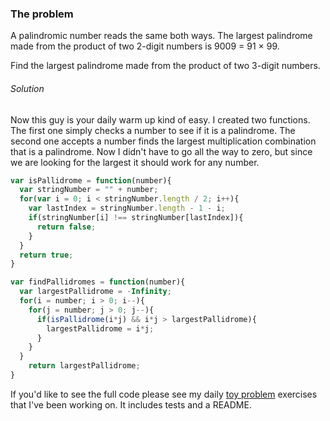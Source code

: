 ### The problem

A palindromic number reads the same both ways. The largest palindrome made from the product of two 2-digit numbers is 9009 = 91 × 99.

Find the largest palindrome made from the product of two 3-digit numbers.

###### Solution ######

Now this guy is your daily warm up kind of easy. I created two functions. The first one simply checks a number to see if it is a palindrome. The second one accepts a number finds the largest multiplication combination that is a palindrome. Now I didn't have to go all the way to zero, but since we are looking for the largest it should work for any number. 

```javascript
var isPallidrome = function(number){
  var stringNumber = "" + number;
  for(var i = 0; i < stringNumber.length / 2; i++){
    var lastIndex = stringNumber.length - 1 - i;
    if(stringNumber[i] !== stringNumber[lastIndex]){
      return false;
    }
  }
  return true;
}

var findPallidromes = function(number){
  var largestPallidrome = -Infinity;
  for(i = number; i > 0; i--){
    for(j = number; j > 0; j--){
      if(isPallidrome(i*j) && i*j > largestPallidrome){
        largestPallidrome = i*j;
      }
    }
  }
    return largestPallidrome;
}
```

If you'd like to see the full code please see my daily [toy problem](https://github.com/charltonaustin/toy-problems/tree/master/euler-problem-4) exercises that I've been working on. It includes tests and a README.
